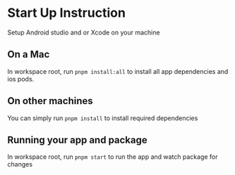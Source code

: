 # Start Up Instruction

Setup Android studio and or Xcode on your machine

## On a Mac
In workspace root, run `pnpm install:all` to install all app dependencies and ios pods.

## On other machines
You can simply run `pnpm install` to install required dependencies

## Running your app and package
In workspace root, run `pnpm start` to run the app and watch package for changes